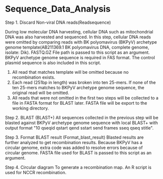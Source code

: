 # Sequence_Data_Analysis

Step 1. Discard Non-viral DNA reads(Readsequence)

During low molecular DNA harvesting, cellular DNA such as mitochondrial DNA was also harvested and sequenced. In this step, cellular DNA reads were omitted by comparing reads with BK polyomavirus (BKPyV) archetype genome template(AB211369.1 BK polyomavirus DNA, complete genome, isolate: Dik). FASTQ.GZ File path is passed to this script as an argument. BKPyV archetype genome sequence is required in FAS format. The control plasmid sequence is also included in this script.

1. All read that matches template will be omitted because no recombination exists.
2. Each read (251bp in length) was broken into ten 25-mers. If none of the ten 25-mers matches to BKPyV archetype genome sequence, the original read will be omitted.
3. All reads that were not omitted in the first two steps will be collected to a file in FASTA format for BLAST later. FASTA file will be export to the working directory.

Step 2. BLAST (BLAST+)
All sequences collected in the previous step will be blasted against BKPyV archetype genome sequence with local BLAST+ with output format "10 qseqid qstart qend sstart send frames sseq qseq stitle".

Step 3. Format BLAST result (Format_blast_result)
Blasted results are further analyzed to get recombination results. Because BKPyV has a circular genome, extra code was added to resolve errors because of circular genome.
FASTA file used for BLAST is passed to this script as an argument.


Step 4. Circular diagram
To generate a recombination map. An R script is used for NCCR recombination.
